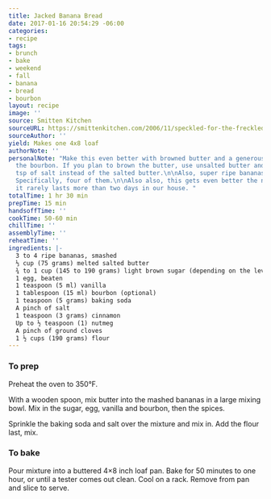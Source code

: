 ```yaml
---
title: Jacked Banana Bread
date: 2017-01-16 20:54:29 -06:00
categories:
- recipe
tags:
- brunch
- bake
- weekend
- fall
- banana
- bread
- bourbon
layout: recipe
image: ''
source: Smitten Kitchen
sourceURL: https://smittenkitchen.com/2006/11/speckled-for-the-freckled/
sourceAuthor: ''
yield: Makes one 4x8 loaf
authorNote: ''
personalNote: "Make this even better with browned butter and a generous hand with
  the bourbon. If you plan to brown the butter, use unsalted butter and a scant 1/4
  tsp of salt instead of the salted butter.\n\nAlso, super ripe bananas are best.
  Specifically, four of them.\n\nAlso also, this gets even better the next day, but
  it rarely lasts more than two days in our house. "
totalTime: 1 hr 30 min
prepTime: 15 min
handsoffTime: ''
cookTime: 50-60 min
chillTime: ''
assemblyTime: ''
reheatTime: ''
ingredients: |-
  3 to 4 ripe bananas, smashed
  ⅓ cup (75 grams) melted salted butter
  ¾ to 1 cup (145 to 190 grams) light brown sugar (depending on the level of sweetness you prefer, I always use the smaller amount)
  1 egg, beaten
  1 teaspoon (5 ml) vanilla
  1 tablespoon (15 ml) bourbon (optional)
  1 teaspoon (5 grams) baking soda
  A pinch of salt
  1 teaspoon (3 grams) cinnamon
  Up to ½ teaspoon (1) nutmeg
  A pinch of ground cloves
  1 ½ cups (190 grams) flour
---
```


### To prep

Preheat the oven to 350°F.

With a wooden spoon, mix butter into the mashed bananas in a large mixing bowl. Mix in the sugar, egg, vanilla and bourbon, then the spices.

Sprinkle the baking soda and salt over the mixture and mix in. Add the flour last, mix.

### To bake

Pour mixture into a buttered 4×8 inch loaf pan. Bake for 50 minutes to one hour, or until a tester comes out clean. Cool on a rack. Remove from pan and slice to serve.
